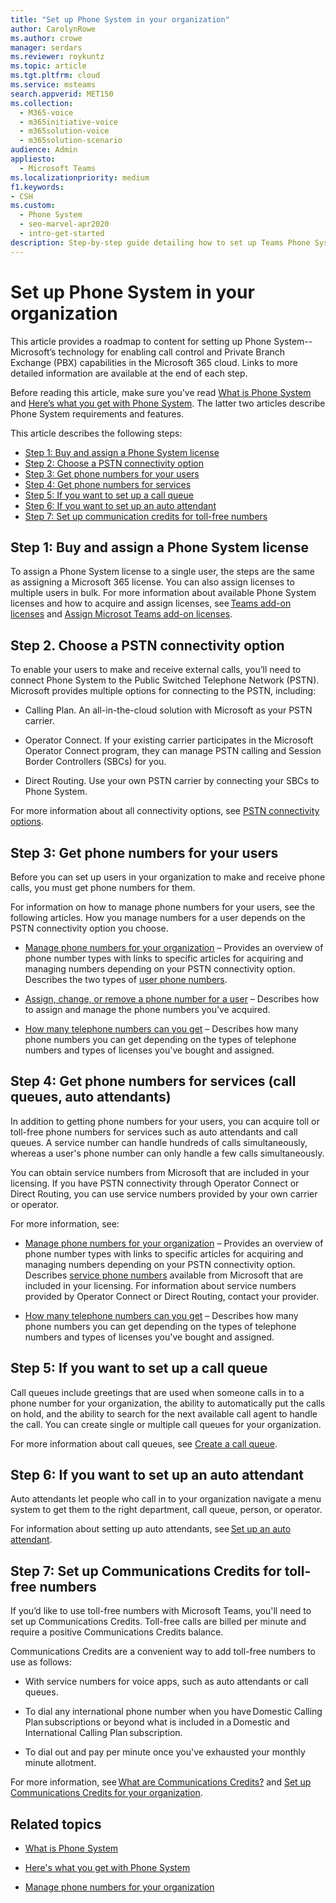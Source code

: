 ```yaml
---
title: "Set up Phone System in your organization"
author: CarolynRowe
ms.author: crowe
manager: serdars
ms.reviewer: roykuntz
ms.topic: article
ms.tgt.pltfrm: cloud
ms.service: msteams
search.appverid: MET150
ms.collection: 
  - M365-voice
  - m365initiative-voice
  - m365solution-voice
  - m365solution-scenario
audience: Admin
appliesto: 
  - Microsoft Teams
ms.localizationpriority: medium
f1.keywords:
- CSH
ms.custom: 
  - Phone System
  - seo-marvel-apr2020
  - intro-get-started
description: Step-by-step guide detailing how to set up Teams Phone System for your organization in Microsoft 365.
---
```


# Set up Phone System in your organization

This article provides a roadmap to content for setting up Phone System--Microsoft’s technology for enabling call control and Private Branch Exchange (PBX) capabilities in the Microsoft 365 cloud. Links to more detailed information are available at the end of each step. 

Before reading this article, make sure you've read [What is Phone System](what-is-phone-system-in-office-365.md) and [Here’s what you get with Phone System](here-s-what-you-get-with-phone-system.md). The latter two articles describe Phone System requirements and features.    

This article describes the following steps: 

- [Step 1: Buy and assign a Phone System license](#step-1-buy-and-assign-a-phone-system-license)  
- [Step 2: Choose a PSTN connectivity option](#step-2-choose-a-pstn-connectivity-option) 
- [Step 3: Get phone numbers for your users](#step-3-get-phone-numbers-for-your-users)
- [Step 4: Get phone numbers for services](#step-4-get-phone-numbers-for-services-call-queues-auto-attendants)
- [Step 5: If you want to set up a call queue](#step-5-if-you-want-to-set-up-a-call-queue) 
- [Step 6: If you want to set up an auto attendant](#step-6-if-you-want-to-set-up-an-auto-attendant) 
- [Step 7: Set up communication credits for toll-free numbers](#step-7-set-up-communications-credits-for-toll-free-numbers)
 

## Step 1: Buy and assign a Phone System license

To assign a Phone System license to a single user, the steps are the same as assigning a Microsoft 365 license. You can also assign licenses to multiple users in bulk. For more information about available Phone System licenses and how to acquire and assign licenses, see [Teams add-on licenses](/microsoftteams//teams-add-on-licensing/microsoft-teams-add-on-licensing) and [Assign Microsot Teams add-on licenses](/microsoftteams/teams-add-on-licensing/assign-teams-add-on-licenses).

## Step 2. Choose a PSTN connectivity option 
 
To enable your users to make and receive external calls, you’ll need to connect Phone System to the Public Switched Telephone Network (PSTN). Microsoft provides multiple options for connecting to the PSTN, including: 

- Calling Plan. An all-in-the-cloud solution with Microsoft as your PSTN carrier. 

- Operator Connect. If your existing carrier participates in the Microsoft Operator Connect program, they can manage PSTN calling and Session Border Controllers (SBCs) for you. 

- Direct Routing. Use your own PSTN carrier by connecting your SBCs to Phone System. 

For more information about all connectivity options, see [PSTN connectivity options](pstn-connectivity.md).   

## Step 3: Get phone numbers for your users

Before you can set up users in your organization to make and receive phone calls, you must get phone numbers for them.

For information on how to manage phone numbers for your users, see the following articles. How you manage numbers for a user depends on the PSTN connectivity option you choose.   

- [Manage phone numbers for your organization](manage-phone-numbers-landing-page.md) – Provides an overview of phone number types with links to specific articles for acquiring and managing numbers depending on your PSTN connectivity option. 
Describes the two types of [user phone numbers](manage-phone-numbers-landing-page.md#user-telephone-numbers). 
 
- [Assign, change, or remove a phone number for a user](assign-change-or-remove-a-phone-number-for-a-user.md) – Describes how to assign and manage the phone numbers you’ve acquired. 
 
- [How many telephone numbers can you get](how-many-phone-numbers-can-you-get.md) – Describes how many phone numbers you can get depending on the types of telephone numbers and types of licenses you've bought and assigned. 


## Step 4: Get phone numbers for services (call queues, auto attendants)

In addition to getting phone numbers for your users, you can acquire toll or toll-free phone numbers for services such as auto attendants and call queues. A service number can handle hundreds of calls simultaneously, whereas a user's phone number can only handle a few calls simultaneously.   

You can obtain service numbers from Microsoft that are included in your licensing. If you have PSTN connectivity through Operator Connect or Direct Routing, you can use service numbers provided by your own carrier or operator. 

For more information, see:

- [Manage phone numbers for your organization](manage-phone-numbers-landing-page.md) – Provides an overview of phone number types with links to specific articles for acquiring and managing numbers depending on your PSTN connectivity option.  
Describes [service phone numbers](manage-phone-numbers-landing-page.md#service-telephone-numbers) available from Microsoft that are included in your licensing. For information about service numbers provided by Operator Connect or Direct Routing, contact your provider. 

- [How many telephone numbers can you get](how-many-phone-numbers-can-you-get.md) – Describes how many phone numbers you can get depending on the types of telephone numbers and types of licenses you've bought and assigned. 

## Step 5: If you want to set up a call queue

Call queues include greetings that are used when someone calls in to a phone number for your organization, the ability to automatically put the calls on hold, and the ability to search for the next available call agent to handle the call. You can create single or multiple call queues for your organization. 

For more information about call queues, see [Create a call queue](create-a-phone-system-call-queue.md).

## Step 6: If you want to set up an auto attendant

Auto attendants let people who call in to your organization navigate a menu system to get them to the right department, call queue, person, or operator.  

For information about setting up auto attendants, see [Set up an auto attendant](create-a-phone-system-auto-attendant.md).

## Step 7: Set up Communications Credits for toll-free numbers

If you’d like to use toll-free numbers with Microsoft Teams, you'll need to set up Communications Credits. Toll-free calls are billed per minute and require a positive Communications Credits balance. 

Communications Credits are a convenient way to add toll-free numbers to use as follows: 

- With service numbers for voice apps, such as auto attendants or call queues. 

- To dial any international phone number when you have Domestic Calling Plan subscriptions or beyond what is included in a Domestic and International Calling Plan subscription. 

- To dial out and pay per minute once you've exhausted your monthly minute allotment. 

For more information, see [What are Communications Credits?](what-are-communications-credits.md) and [Set up Communications Credits for your organization](set-up-communications-credits-for-your-organization.md).
  

## Related topics

- [What is Phone System](what-is-phone-system-in-office-365.md)

- [Here's what you get with Phone System](here-s-what-you-get-with-phone-system.md)

- [Manage phone numbers for your organization](manage-phone-numbers-landing-page.md)


    
  
 
